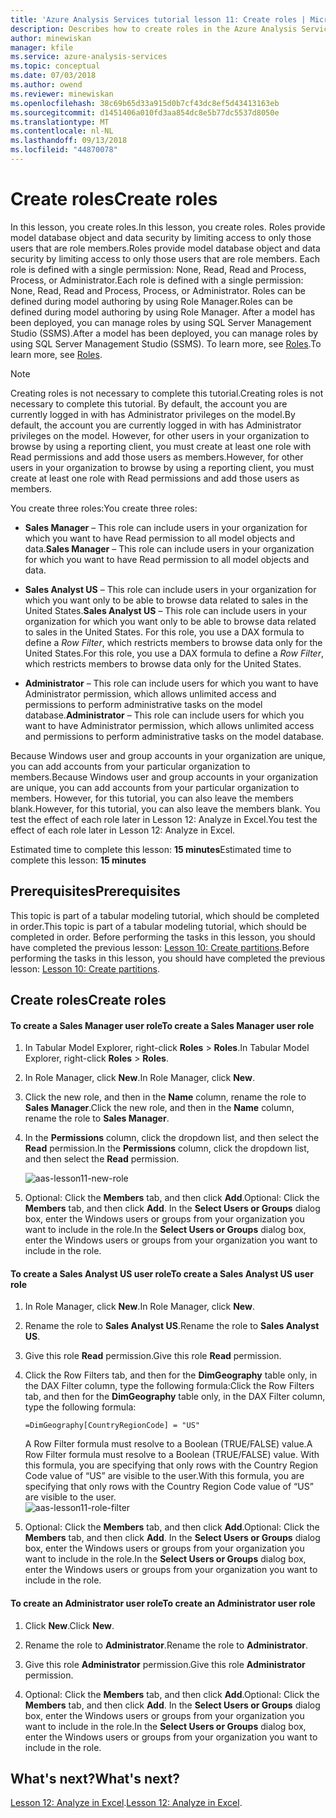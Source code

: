 ```yaml
---
title: 'Azure Analysis Services tutorial lesson 11: Create roles | Microsoft Docs'
description: Describes how to create roles in the Azure Analysis Services tutorial project.
author: minewiskan
manager: kfile
ms.service: azure-analysis-services
ms.topic: conceptual
ms.date: 07/03/2018
ms.author: owend
ms.reviewer: minewiskan
ms.openlocfilehash: 38c69b65d33a915d0b7cf43dc8ef5d43413163eb
ms.sourcegitcommit: d1451406a010fd3aa854dc8e5b77dc5537d8050e
ms.translationtype: MT
ms.contentlocale: nl-NL
ms.lasthandoff: 09/13/2018
ms.locfileid: "44870078"
---
```

# <a name="create-roles"></a><span data-ttu-id="2be11-103">Create roles</span><span class="sxs-lookup"><span data-stu-id="2be11-103">Create roles</span></span>

<span data-ttu-id="2be11-104">In this lesson, you create roles.</span><span class="sxs-lookup"><span data-stu-id="2be11-104">In this lesson, you create roles.</span></span> <span data-ttu-id="2be11-105">Roles provide model database object and data security by limiting access to only those users that are role members.</span><span class="sxs-lookup"><span data-stu-id="2be11-105">Roles provide model database object and data security by limiting access to only those users that are role members.</span></span> <span data-ttu-id="2be11-106">Each role is defined with a single permission: None, Read, Read and Process, Process, or Administrator.</span><span class="sxs-lookup"><span data-stu-id="2be11-106">Each role is defined with a single permission: None, Read, Read and Process, Process, or Administrator.</span></span> <span data-ttu-id="2be11-107">Roles can be defined during model authoring by using Role Manager.</span><span class="sxs-lookup"><span data-stu-id="2be11-107">Roles can be defined during model authoring by using Role Manager.</span></span> <span data-ttu-id="2be11-108">After a model has been deployed, you can manage roles by using SQL Server Management Studio (SSMS).</span><span class="sxs-lookup"><span data-stu-id="2be11-108">After a model has been deployed, you can manage roles by using SQL Server Management Studio (SSMS).</span></span> <span data-ttu-id="2be11-109">To learn more, see [Roles](https://docs.microsoft.com/sql/analysis-services/tabular-models/roles-ssas-tabular).</span><span class="sxs-lookup"><span data-stu-id="2be11-109">To learn more, see [Roles](https://docs.microsoft.com/sql/analysis-services/tabular-models/roles-ssas-tabular).</span></span>
  
> [!NOTE]  
> <span data-ttu-id="2be11-110">Creating roles is not necessary to complete this tutorial.</span><span class="sxs-lookup"><span data-stu-id="2be11-110">Creating roles is not necessary to complete this tutorial.</span></span> <span data-ttu-id="2be11-111">By default, the account you are currently logged in with has Administrator privileges on the model.</span><span class="sxs-lookup"><span data-stu-id="2be11-111">By default, the account you are currently logged in with has Administrator privileges on the model.</span></span> <span data-ttu-id="2be11-112">However, for other users in your organization to browse by using a reporting client, you must create at least one role with Read permissions and add those users as members.</span><span class="sxs-lookup"><span data-stu-id="2be11-112">However, for other users in your organization to browse by using a reporting client, you must create at least one role with Read permissions and add those users as members.</span></span>  
  
<span data-ttu-id="2be11-113">You create three roles:</span><span class="sxs-lookup"><span data-stu-id="2be11-113">You create three roles:</span></span>  
  
-   <span data-ttu-id="2be11-114">**Sales Manager** – This role can include users in your organization for which you want to have Read permission to all model objects and data.</span><span class="sxs-lookup"><span data-stu-id="2be11-114">**Sales Manager** – This role can include users in your organization for which you want to have Read permission to all model objects and data.</span></span>  
  
-   <span data-ttu-id="2be11-115">**Sales Analyst US** – This role can include users in your organization for which you want only to be able to browse data related to sales in the United States.</span><span class="sxs-lookup"><span data-stu-id="2be11-115">**Sales Analyst US** – This role can include users in your organization for which you want only to be able to browse data related to sales in the United States.</span></span> <span data-ttu-id="2be11-116">For this role, you use a DAX formula to define a *Row Filter*, which restricts members to browse data only for the United States.</span><span class="sxs-lookup"><span data-stu-id="2be11-116">For this role, you use a DAX formula to define a *Row Filter*, which restricts members to browse data only for the United States.</span></span>  
  
-   <span data-ttu-id="2be11-117">**Administrator** – This role can include users for which you want to have Administrator permission, which allows unlimited access and permissions to perform administrative tasks on the model database.</span><span class="sxs-lookup"><span data-stu-id="2be11-117">**Administrator** – This role can include users for which you want to have Administrator permission, which allows unlimited access and permissions to perform administrative tasks on the model database.</span></span>  
  
<span data-ttu-id="2be11-118">Because Windows user and group accounts in your organization are unique, you can add accounts from your particular organization to members.</span><span class="sxs-lookup"><span data-stu-id="2be11-118">Because Windows user and group accounts in your organization are unique, you can add accounts from your particular organization to members.</span></span> <span data-ttu-id="2be11-119">However, for this tutorial, you can also leave the members blank.</span><span class="sxs-lookup"><span data-stu-id="2be11-119">However, for this tutorial, you can also leave the members blank.</span></span> <span data-ttu-id="2be11-120">You test the effect of each role later in Lesson 12: Analyze in Excel.</span><span class="sxs-lookup"><span data-stu-id="2be11-120">You test the effect of each role later in Lesson 12: Analyze in Excel.</span></span>  
  
<span data-ttu-id="2be11-121">Estimated time to complete this lesson: **15 minutes**</span><span class="sxs-lookup"><span data-stu-id="2be11-121">Estimated time to complete this lesson: **15 minutes**</span></span>  
  
## <a name="prerequisites"></a><span data-ttu-id="2be11-122">Prerequisites</span><span class="sxs-lookup"><span data-stu-id="2be11-122">Prerequisites</span></span>  
<span data-ttu-id="2be11-123">This topic is part of a tabular modeling tutorial, which should be completed in order.</span><span class="sxs-lookup"><span data-stu-id="2be11-123">This topic is part of a tabular modeling tutorial, which should be completed in order.</span></span> <span data-ttu-id="2be11-124">Before performing the tasks in this lesson, you should have completed the previous lesson: [Lesson 10: Create partitions](../tutorials/aas-lesson-10-create-partitions.md).</span><span class="sxs-lookup"><span data-stu-id="2be11-124">Before performing the tasks in this lesson, you should have completed the previous lesson: [Lesson 10: Create partitions](../tutorials/aas-lesson-10-create-partitions.md).</span></span>  
  
## <a name="create-roles"></a><span data-ttu-id="2be11-125">Create roles</span><span class="sxs-lookup"><span data-stu-id="2be11-125">Create roles</span></span>  
  
#### <a name="to-create-a-sales-manager-user-role"></a><span data-ttu-id="2be11-126">To create a Sales Manager user role</span><span class="sxs-lookup"><span data-stu-id="2be11-126">To create a Sales Manager user role</span></span>  
  
1.  <span data-ttu-id="2be11-127">In Tabular Model Explorer, right-click **Roles** > **Roles**.</span><span class="sxs-lookup"><span data-stu-id="2be11-127">In Tabular Model Explorer, right-click **Roles** > **Roles**.</span></span>  
  
2.  <span data-ttu-id="2be11-128">In Role Manager, click **New**.</span><span class="sxs-lookup"><span data-stu-id="2be11-128">In Role Manager, click **New**.</span></span>  
  
3.  <span data-ttu-id="2be11-129">Click the new role, and then in the **Name** column, rename the role to **Sales Manager**.</span><span class="sxs-lookup"><span data-stu-id="2be11-129">Click the new role, and then in the **Name** column, rename the role to **Sales Manager**.</span></span>  
  
4.  <span data-ttu-id="2be11-130">In the **Permissions** column, click the dropdown list, and then select the **Read** permission.</span><span class="sxs-lookup"><span data-stu-id="2be11-130">In the **Permissions** column, click the dropdown list, and then select the **Read** permission.</span></span> 

    ![aas-lesson11-new-role](../tutorials/media/aas-lesson11-new-role.png) 
  
5.  <span data-ttu-id="2be11-132">Optional: Click the **Members** tab, and then click **Add**.</span><span class="sxs-lookup"><span data-stu-id="2be11-132">Optional: Click the **Members** tab, and then click **Add**.</span></span> <span data-ttu-id="2be11-133">In the **Select Users or Groups** dialog box, enter the Windows users or groups from your organization you want to include in the role.</span><span class="sxs-lookup"><span data-stu-id="2be11-133">In the **Select Users or Groups** dialog box, enter the Windows users or groups from your organization you want to include in the role.</span></span>  
  
#### <a name="to-create-a-sales-analyst-us-user-role"></a><span data-ttu-id="2be11-134">To create a Sales Analyst US user role</span><span class="sxs-lookup"><span data-stu-id="2be11-134">To create a Sales Analyst US user role</span></span>  
  
1.  <span data-ttu-id="2be11-135">In Role Manager, click **New**.</span><span class="sxs-lookup"><span data-stu-id="2be11-135">In Role Manager, click **New**.</span></span>    
  
2.  <span data-ttu-id="2be11-136">Rename the role to **Sales Analyst US**.</span><span class="sxs-lookup"><span data-stu-id="2be11-136">Rename the role to **Sales Analyst US**.</span></span>  
  
3.  <span data-ttu-id="2be11-137">Give this role **Read** permission.</span><span class="sxs-lookup"><span data-stu-id="2be11-137">Give this role **Read** permission.</span></span>  
  
4.  <span data-ttu-id="2be11-138">Click the Row Filters tab, and then for the **DimGeography** table only, in the DAX Filter column, type the following formula:</span><span class="sxs-lookup"><span data-stu-id="2be11-138">Click the Row Filters tab, and then for the **DimGeography** table only, in the DAX Filter column, type the following formula:</span></span>  
  
    ```Administrator
    =DimGeography[CountryRegionCode] = "US" 
    ```
    
    <span data-ttu-id="2be11-139">A Row Filter formula must resolve to a Boolean (TRUE/FALSE) value.</span><span class="sxs-lookup"><span data-stu-id="2be11-139">A Row Filter formula must resolve to a Boolean (TRUE/FALSE) value.</span></span> <span data-ttu-id="2be11-140">With this formula, you are specifying that only rows with the Country Region Code value of “US” are visible to the user.</span><span class="sxs-lookup"><span data-stu-id="2be11-140">With this formula, you are specifying that only rows with the Country Region Code value of “US” are visible to the user.</span></span>  
    ![aas-lesson11-role-filter](../tutorials/media/aas-lesson11-role-filter.png) 
  
6.  <span data-ttu-id="2be11-142">Optional: Click the **Members** tab, and then click **Add**.</span><span class="sxs-lookup"><span data-stu-id="2be11-142">Optional: Click the **Members** tab, and then click **Add**.</span></span> <span data-ttu-id="2be11-143">In the **Select Users or Groups** dialog box, enter the Windows users or groups from your organization you want to include in the role.</span><span class="sxs-lookup"><span data-stu-id="2be11-143">In the **Select Users or Groups** dialog box, enter the Windows users or groups from your organization you want to include in the role.</span></span>  
  
#### <a name="to-create-an-administrator-user-role"></a><span data-ttu-id="2be11-144">To create an Administrator user role</span><span class="sxs-lookup"><span data-stu-id="2be11-144">To create an Administrator user role</span></span>  
  
1.  <span data-ttu-id="2be11-145">Click **New**.</span><span class="sxs-lookup"><span data-stu-id="2be11-145">Click **New**.</span></span>  
  
2.  <span data-ttu-id="2be11-146">Rename the role to **Administrator**.</span><span class="sxs-lookup"><span data-stu-id="2be11-146">Rename the role to **Administrator**.</span></span>  
  
3.  <span data-ttu-id="2be11-147">Give this role **Administrator** permission.</span><span class="sxs-lookup"><span data-stu-id="2be11-147">Give this role **Administrator** permission.</span></span>  
  
4.  <span data-ttu-id="2be11-148">Optional: Click the **Members** tab, and then click **Add**.</span><span class="sxs-lookup"><span data-stu-id="2be11-148">Optional: Click the **Members** tab, and then click **Add**.</span></span> <span data-ttu-id="2be11-149">In the **Select Users or Groups** dialog box, enter the Windows users or groups from your organization you want to include in the role.</span><span class="sxs-lookup"><span data-stu-id="2be11-149">In the **Select Users or Groups** dialog box, enter the Windows users or groups from your organization you want to include in the role.</span></span> 
  
  
## <a name="whats-next"></a><span data-ttu-id="2be11-150">What's next?</span><span class="sxs-lookup"><span data-stu-id="2be11-150">What's next?</span></span>
<span data-ttu-id="2be11-151">[Lesson 12: Analyze in Excel](../tutorials/aas-lesson-12-analyze-in-excel.md).</span><span class="sxs-lookup"><span data-stu-id="2be11-151">[Lesson 12: Analyze in Excel](../tutorials/aas-lesson-12-analyze-in-excel.md).</span></span>

  
  
